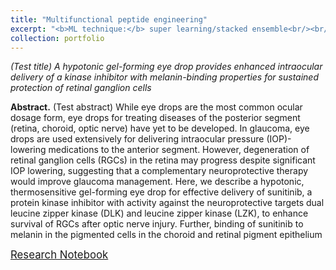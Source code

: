 ```yaml
---
title: "Multifunctional peptide engineering"
excerpt: "<b>ML technique:</b> super learning/stacked ensemble<br/><br/><img src='/images/500x300.png'><br/><i>Journal (2023)</i>"
collection: portfolio
---
```


*(Test title) A hypotonic gel-forming eye drop provides enhanced intraocular delivery of a kinase inhibitor with melanin-binding properties for sustained protection of retinal ganglion cells*

**Abstract.** (Test abstract) While eye drops are the most common ocular dosage form, eye drops for treating diseases of the posterior segment (retina, choroid, optic nerve) have yet to be developed. In glaucoma, eye drops are used extensively for delivering intraocular pressure (IOP)-lowering medications to the anterior segment. However, degeneration of retinal ganglion cells (RGCs) in the retina may progress despite significant IOP lowering, suggesting that a complementary neuroprotective therapy would improve glaucoma management. Here, we describe a hypotonic, thermosensitive gel-forming eye drop for effective delivery of sunitinib, a protein kinase inhibitor with activity against the neuroprotective targets dual leucine zipper kinase (DLK) and leucine zipper kinase (LZK), to enhance survival of RGCs after optic nerve injury. Further, binding of sunitinib to melanin in the pigmented cells in the choroid and retinal pigment epithelium 

<a class="btn btn-primary" href="https://rtchou.github.io/multifunctional-peptide-engineering" target="_blank" role="button"><span style="font-size: 120%">Research Notebook</span></a>
